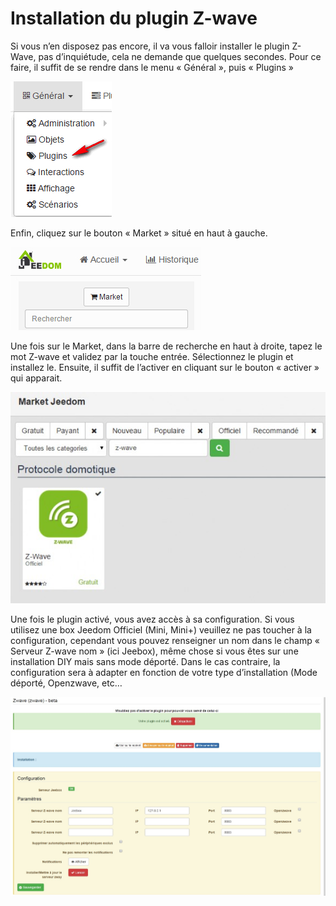 Installation du plugin Z-wave 
=============================



Si vous n’en disposez pas encore, il va vous falloir installer le plugin
Z-Wave, pas d’inquiétude, cela ne demande que quelques secondes. Pour ce
faire, il suffit de se rendre dans le menu « Général », puis « Plugins »



![innstallationzwave1](images/plugin/innstallationzwave1.jpg)



Enfin, cliquez sur le bouton « Market » situé en haut à gauche.



![innstallationzwave2](images/plugin/innstallationzwave2.jpg)



Une fois sur le Market, dans la barre de recherche en haut à droite,
tapez le mot Z-wave et validez par la touche entrée. Sélectionnez le
plugin et installez le. Ensuite, il suffit de l’activer en cliquant sur
le bouton « activer » qui apparait.



![innstallationzwave3](images/plugin/innstallationzwave3.jpg)



Une fois le plugin activé, vous avez accès à sa configuration. Si vous
utilisez une box Jeedom Officiel (Mini, Mini+) veuillez ne pas toucher à
la configuration, cependant vous pouvez renseigner un nom dans le champ
« Serveur Z-wave nom » (ici Jeebox), même chose si vous êtes sur une
installation DIY mais sans mode déporté. Dans le cas contraire, la
configuration sera à adapter en fonction de votre type d’installation
(Mode déporté, Openzwave, etc…



![configzwave](images/plugin/configzwave.jpg)



